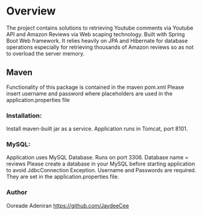 # Overview
The project contains solutions to retrieving Youtube comments via Youtube API and Amazon Reviews via Web scaping technology.
Built with Spring Boot Web framework. It relies heavily on JPA and Hibernate for database operations especially for retrieving thousands of Amazon reviews 
so as not to overload the server memory.

## Maven
Functionality of this package is contained in the maven pom.xml
Please insert username and password where placeholders are used in the application.properties file

### Installation:
Install maven-built jar as a service. Application runs in Tomcat, port 8101.


### MySQL:
Application uses MySQL Database. Runs on port 3306.
Database name = reviews
Please create a database in your MySQL before starting application to avoid JdbcConnection Exception.
Username and Passwords are required. They are set in the application.properties file.

### Author
Ooreade Adeniran
https://github.com/JaydeeCee


